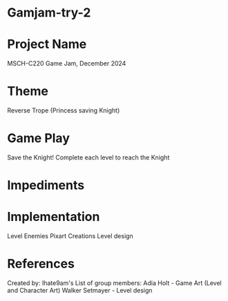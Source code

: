 # Gamjam-try-2
# Project Name
MSCH-C220 Game Jam, December 2024

# Theme

Reverse Trope (Princess saving Knight)

# Game Play

Save the Knight!
Complete each level to reach the Knight

# Impediments


# Implementation

Level Enemies
Pixart Creations
Level design

# References

Created by: Ihate9am's
List of group members:
Adia Holt - Game Art (Level and Character Art)
Walker Setmayer - Level design
